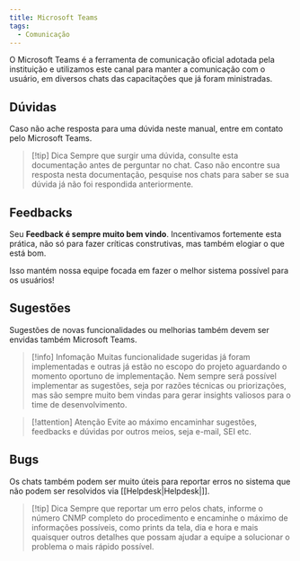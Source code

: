 ```yaml
---
title: Microsoft Teams
tags:
  - Comunicação
---
```

O Microsoft Teams é a ferramenta de comunicação oficial adotada pela instituição e utilizamos este canal para manter a comunicação com o usuário, em diversos chats das capacitações que já foram ministradas.
## Dúvidas

Caso não ache resposta para uma dúvida neste manual, entre em contato pelo Microsoft Teams.

> [!tip] Dica
>  Sempre que surgir uma dúvida, consulte esta documentação antes de perguntar no chat. Caso não encontre sua resposta nesta documentação, pesquise nos chats para saber se sua dúvida já não foi respondida anteriormente.
## Feedbacks

Seu **Feedback é sempre muito bem vindo**. Incentivamos fortemente esta prática, não só para fazer críticas construtivas, mas também elogiar o que está bom. 

Isso mantém nossa equipe focada em fazer o melhor sistema possível para os usuários!
## Sugestões

Sugestões de novas funcionalidades ou melhorias também devem ser envidas também Microsoft Teams.

> [!info] Infomação
>  Muitas funcionalidade sugeridas já foram implementadas e outras já estão no escopo do projeto aguardando o momento oportuno de implementação. Nem sempre será possível implementar as sugestões, seja por razões técnicas ou priorizações, mas são sempre muito bem vindas para gerar insights valiosos para o time de desenvolvimento.

>[!attention] Atenção
>Evite ao máximo encaminhar sugestões, feedbacks e dúvidas por outros meios, seja e-mail, SEI etc.

## Bugs

Os chats também podem ser muito úteis para reportar erros no sistema que não podem ser resolvidos via [[Helpdesk|Helpdesk|]].

>[!tip] Dica
>Sempre que reportar um erro pelos chats, informe o número CNMP completo do procedimento e encaminhe o máximo de informações possíveis, como prints da tela, dia e hora e mais quaisquer outros detalhes que possam ajudar a equipe a solucionar o problema o mais rápido possível.

